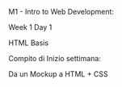 M1 - Intro to Web Development:

Week 1 Day 1

HTML Basis

Compito di Inizio settimana:

Da un Mockup a HTML + CSS





